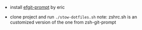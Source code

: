 * install [efgit-prompt](https://github.com/ericfreese/zsh-efgit-prompt) by eric

* clone project and run `./stow-dotfiles.sh`
note: zshrc.sh is an customized version of the one from zsh-git-prompt
